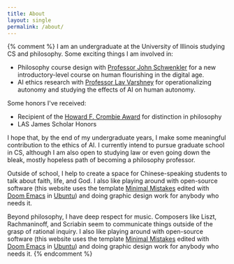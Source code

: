 ```yaml
---
title: About
layout: single
permalink: /about/
---
```





{% comment %}
I am an undergraduate at the University of Illinois studying CS and philosophy. Some exciting things I am involved in: 
* Philosophy course design with [Professor John Schwenkler](https://philosophy.illinois.edu/directory/profile/jschwenk) for a new introductory-level course on human flourishing in the digital age.
* AI ethics research with [Professor Lav Varshney](https://ece.illinois.edu/about/directory/faculty/varshney) for operationalizing autonomy and studying the effects of AI on human autonomy.

Some honors I've received: 
* Recipient of the [Howard F. Crombie Award](https://philosophy.illinois.edu/news/2024-05-10t155215/department-philosophy-announces-more-recipients-annual-awards) for distinction in philosophy
* LAS James Scholar Honors 

I hope that, by the end of my undergraduate years, I make some meaningful contribution to the ethics of AI. I currently intend to pursue graduate school in CS, although I am also open to studying law or even going down the bleak, mostly hopeless path of becoming a philosophy professor. 

Outside of school, I help to create a space for Chinese-speaking students to talk about faith, life, and God. I also like playing around with open-source software (this website uses the template [Minimal Mistakes](https://mmistakes.github.io/minimal-mistakes/) edited with [Doom Emacs](https://github.com/doomemacs/doomemacs) in [Ubuntu](https://ubuntu.com)) and doing graphic design work for anybody who needs it. 

Beyond philosophy, I have deep respect for music. Composers like Liszt, Rachmaninoff, and Scriabin seem to communicate things outside of the grasp of rational inquiry. I also like playing around with open-source software (this website uses the template [Minimal Mistakes](https://mmistakes.github.io/minimal-mistakes/) edited with [Doom Emacs](https://github.com/doomemacs/doomemacs) in [Ubuntu](https://ubuntu.com)) and doing graphic design work for anybody who needs it. 
{% endcomment %} 
